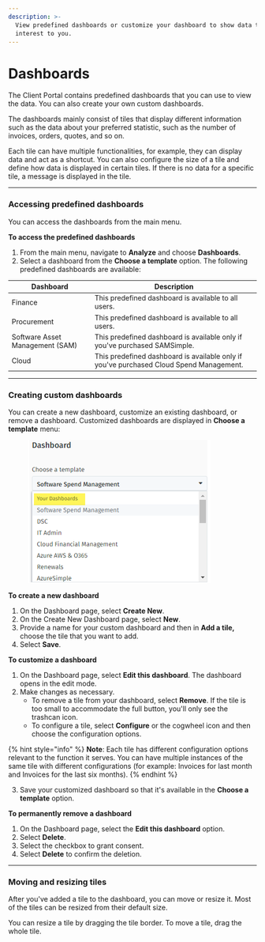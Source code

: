 ```yaml
---
description: >-
  View predefined dashboards or customize your dashboard to show data that is of
  interest to you.
---
```


# Dashboards

The Client Portal contains predefined dashboards that you can use to view the data. You can also create your own custom dashboards.

The dashboards mainly consist of tiles that display different information such as the data about your preferred statistic, such as the number of invoices, orders, quotes, and so on.

Each tile can have multiple functionalities, for example, they can display data and act as a shortcut. You can also configure the size of a tile and define how data is displayed in certain tiles. If there is no data for a specific tile, a message is displayed in the tile.

***

### Accessing predefined dashboards

You can access the dashboards from the main menu.

**To access the predefined dashboards**

1. From the main menu, navigate to **Analyze** and choose **Dashboards**.
2. Select a dashboard from the **Choose a template** option. The following predefined dashboards are available:

| Dashboard                       | Description                                                                             |
| ------------------------------- | --------------------------------------------------------------------------------------- |
| Finance                         | This predefined dashboard is available to all users.                                    |
| Procurement                     | This predefined dashboard is available to all users.                                    |
| Software Asset Management (SAM) | This predefined dashboard is available only if you've purchased SAMSimple.              |
| Cloud                           | This predefined dashboard is available only if you've purchased Cloud Spend Management. |

***

### Creating custom dashboards

You can create a new dashboard, customize an existing dashboard, or remove a dashboard. Customized dashboards are displayed in **Choose a template** menu:

<figure><img src="../../.gitbook/assets/image (22) (1) (1) (1) (1) (1).png" alt=""><figcaption></figcaption></figure>

**To create a new dashboard**

1. On the Dashboard page, select **Create New**.
2. On the Create New Dashboard page, select **New**.
3. Provide a name for your custom dashboard and then in **Add a tile,** choose the tile that you want to add.
4. Select **Save**.

**To customize a dashboard**

1. On the Dashboard page, select **Edit this dashboard**. The dashboard opens in the edit mode.
2. Make changes as necessary.
   * To remove a tile from your dashboard, select **Remove**. If the tile is too small to accommodate the full button, you'll only see the trashcan icon.
   * To configure a tile, select **Configure** or the cogwheel icon and then choose the configuration options.

{% hint style="info" %}
**Note**: Each tile has different configuration options relevant to the function it serves. You can have multiple instances of the same tile with different configurations (for example: Invoices for last month and Invoices for the last six months).
{% endhint %}

3. Save your customized dashboard so that it's available in the **Choose a template** option.

**To permanently remove a dashboard**

1. On the Dashboard page, select the **Edit this dashboard** option.
2. Select **Delete**.
3. Select the checkbox to grant consent.
4. Select **Delete** to confirm the deletion.

***

### Moving and resizing tiles

After you've added a tile to the dashboard,  you can move or resize it. Most of the tiles can be resized from their default size.

You can resize a tile by dragging the tile border. To move a tile, drag the whole tile.
